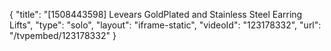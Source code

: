 {
    "title": "[1508443598] Levears GoldPlated and Stainless Steel Earring Lifts",
    "type": "solo",
    "layout": "iframe-static",
    "videoId": "123178332",
    "url": "\/tvpembed\/123178332"
}